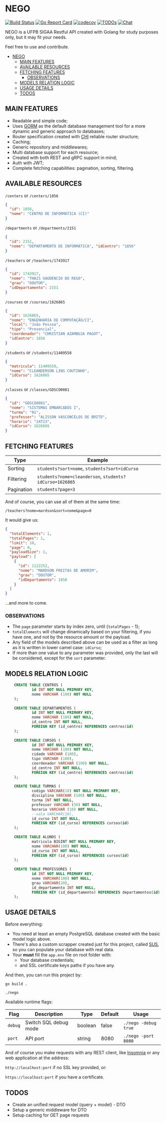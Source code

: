 # NEGO
[![Build Status](https://github.com/InsideCI/nego/workflows/NEGO/badge.svg)](https://github.com/InsideCI/nego/actions)
[![Go Report Card](https://goreportcard.com/badge/github.com/InsideCI/nego)](https://goreportcard.com/report/github.com/InsideCI/nego)
[![codecov](https://codecov.io/gh/InsideCI/nego/branch/master/graph/badge.svg)](https://codecov.io/gh/InsideCI/nego)
[![TODOs](https://badgen.net/https/api.tickgit.com/badgen/github.com/InsideCI/nego)](https://www.tickgit.com/browse?repo=github.com/InsideCI/nego)
[![Chat](https://badgen.net/badge/discord/chat?icon=discord)](https://discord.gg/jVdUJ75)

NEGO is a UFPB SIGAA Restful API created with Golang for study purposes only, but it may fit your needs.

Feel free to use and contribute.

- [NEGO](#nego)
  - [MAIN FEATURES](#main-features)
  - [AVAILABLE RESOURCES](#available-resources)
  - [FETCHING FEATURES](#fetching-features)
    - [OBSERVATIONS](#observations)
  - [MODELS RELATION LOGIC](#models-relation-logic)
  - [USAGE DETAILS](#usage-details)
  - [TODOS](#todos)

## MAIN FEATURES

- Readable and simple code;
- Uses [GORM](github.com/jinzhu/gorm) as the default database management tool for a more dynamic and generic approach to databases;
- Router specification created with [CHI](github.com/go-chi/chi) reliable router structure;
- Caching;
- Generic repository and middlewares;
- Multi database support for each resource;
- Created with both REST and gRPC support in mind;
- Auth with JWT;
- Complete fetching capabilities: pagination, sorting, filtering.

## AVAILABLE RESOURCES

`/centers` or `/centers/1856`
```json
{
  "id": 1856,
  "nome": "CENTRO DE INFORMÁTICA (CI)"
}
```

`/departments` or `/departments/2151`
```json
{
  "id": 2151,
  "nome": "DEPARTAMENTO DE INFORMÁTICA", "idCentro": "1856"
}
```

`/teachers` or `/teachers/1743917`
```json
{
  "id": 1743917,
  "nome": "THAIS GAUDENCIO DO REGO",
  "grau": "DOUTOR",
  "idDepartamento": 2151
}
```

`/courses` or `/courses/1626865`
```json
{
  "id": 1626865,
  "nome": "ENGENHARIA DE COMPUTAÇÃO/CI",
  "local": "João Pessoa",
  "tipo": "Presencial",
  "coordenador": "CHRISTIAN AZAMBUJA PAGOT",
  "idCentro": 1856
}
```

`/students` or `/students/11409558`
```json
{
  "matricula": 11409558,
  "nome": "CLEANDERSON LINS COUTINHO",
  "idCurso": 1626865
}
```

`/classes` or `/classes/GDSCO0081`
```json
{
  "id": "GDSCO0081",
  "nome": "SISTEMAS EMBARCADOS I",
  "turma": "01",
  "professor": "ALISSON VASCONCELOS DE BRITO",
  "horario": "24T23",
  "idCurso": 1626865
}
```

## FETCHING FEATURES

| Type       | Example                                                 |
| ---------- | ------------------------------------------------------- |
| Sorting    | `students?sort=nome`, `students?sort=idCurso`           |
| Filtering  | `students?nome=cleanderson`, `students?idCurso=1626865` |
| Pagination | `students?page=3`                                       |

And of course, you can use all of them at the same time:

`/teachers?nome=mardson&sort=nome&page=0`

It would give us:

```json
{
  "totalElements": 1,
  "totalPages": 1,
  "limit": 10,
  "page": 0,
  "payloadSize": 1,
  "payload": [
    {
      "id": 1122252,
      "nome": "MARDSON FREITAS DE AMORIM",
      "grau": "DOUTOR",
      "idDepartamento": 1858
    }
  ]
}
```

...and more to come.

### OBSERVATIONS
- The `page` parameter starts by index zero, until {`totalPages` - 1};
- `totalElements` will change dinamically based on your filtering, if you have one, and not by the resource amount or the payload.
- Any field of the models described above can be used as a filter as long as it is written in lower camel case: `idCurso`;
- If more than one value to any parameter was provided, only the last will be considered, except for the `sort` parameter.


## MODELS RELATION LOGIC

```sql
    CREATE TABLE CENTROS (
            id INT NOT NULL PRIMARY KEY,
            nome VARCHAR (100) NOT NULL
    );
    
    CREATE TABLE DEPARTAMENTOS (
            id INT NOT NULL PRIMARY KEY,
            nome VARCHAR (100) NOT NULL,
            id_centro INT NOT NULL,
            FOREIGN KEY (id_centro) REFERENCES centros(id)
    );
    
    CREATE TABLE CURSOS (
            id INT NOT NULL PRIMARY KEY,
            nome VARCHAR (100) NOT NULL,
            cidade VARCHAR (100),
            tipo VARCHAR (100),
            coordenador VARCHAR (100) NOT NULL,
            id_centro INT NOT NULL,
            FOREIGN KEY (id_centro) REFERENCES centros(id)
    );
    
    CREATE TABLE TURMAS (
            codigo VARCHAR(10) NOT NULL PRIMARY KEY,
            disciplina VARCHAR (100) NOT NULL,
            turma INT NOT NULL,
            professor VARCHAR (50) NOT NULL,
            horario VARCHAR (10) NOT NULL,
            --sala VARCHAR(10),
            id_curso INT NOT NULL,
            FOREIGN KEY (id_curso) REFERENCES cursos(id)
    );
    
    CREATE TABLE ALUNOS (
            matricula BIGINT NOT NULL PRIMARY KEY,
            nome VARCHAR(100) NOT NULL,
            id_curso INT NOT NULL,
            FOREIGN KEY (id_curso) REFERENCES cursos(id)
    );
    
    CREATE TABLE PROFESSORES (
            id INT NOT NULL PRIMARY KEY,
            nome VARCHAR(100) NOT NULL,
            grau VARCHAR(20),
            id_departamento INT NOT NULL,
            FOREIGN KEY (id_departamento) REFERENCES departamentos(id)
    );
```

## USAGE DETAILS

Before everything:

* You need at least an empty PostgreSQL database created with the basic model logic above.
* There's also a custom scrapper created just for this project, called [SUS](https://github.com/InsideCI/sus), so you can populate your database with real data.
* Your **must** fill the `app.env` file on root folder with:
    * Your database credentials;
    * and SSL certificate keys paths if you have any.

And then, you can run this project by:

`go build .`

`./nego`

Available runtime flags:

| Flag    | Description           | Type    | Default | Usage                |
| ------- | --------------------- | ------- | ------- | -------------------- |
| `debug` | Switch SQL debug mode | boolean | false   | `./nego -debug true` |
| `port`  | API port              | string  | 8080    | `./nego -port 8080`  |

And of course you make requests with any REST client, like [Insomnia](https://github.com/getinsomnia) or any web application at the address:

`http://localhost:port` if no SSL key provided, or:

`https://localhost:port` if you have a certificate.



## TODOS
- Create an unified request model (query + model) - DTO
- Setup a generic middleware for DTO 
- Setup caching for GET page requests
